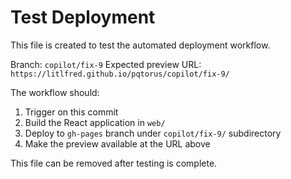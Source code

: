 # Test Deployment

This file is created to test the automated deployment workflow.

Branch: `copilot/fix-9`
Expected preview URL: `https://litlfred.github.io/pqtorus/copilot/fix-9/`

The workflow should:
1. Trigger on this commit
2. Build the React application in `web/`
3. Deploy to `gh-pages` branch under `copilot/fix-9/` subdirectory
4. Make the preview available at the URL above

This file can be removed after testing is complete.